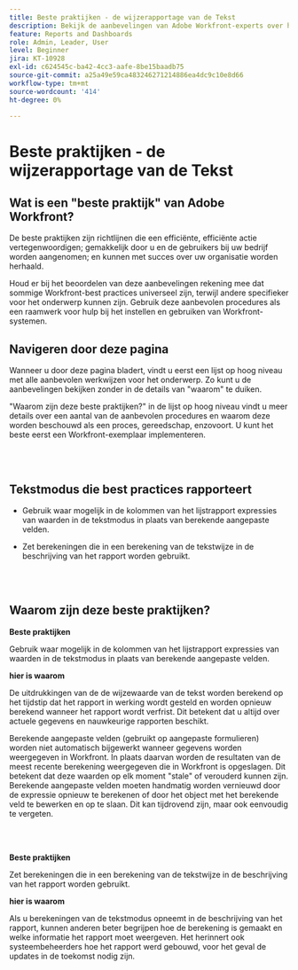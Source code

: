 ```yaml
---
title: Beste praktijken - de wijzerapportage van de Tekst
description: Bekijk de aanbevelingen van Adobe Workfront-experts over het instellen, beheren en gebruiken van Workfront-rapportage voor tekstmodus.
feature: Reports and Dashboards
role: Admin, Leader, User
level: Beginner
jira: KT-10928
exl-id: c624545c-ba42-4cc3-aafe-8be15baadb75
source-git-commit: a25a49e59ca483246271214886ea4dc9c10e8d66
workflow-type: tm+mt
source-wordcount: '414'
ht-degree: 0%

---
```


# Beste praktijken - de wijzerapportage van de Tekst

## Wat is een &quot;beste praktijk&quot; van Adobe Workfront?

De beste praktijken zijn richtlijnen die een efficiënte, efficiënte actie vertegenwoordigen; gemakkelijk door u en de gebruikers bij uw bedrijf worden aangenomen; en kunnen met succes over uw organisatie worden herhaald.

Houd er bij het beoordelen van deze aanbevelingen rekening mee dat sommige Workfront-best practices universeel zijn, terwijl andere specifieker voor het onderwerp kunnen zijn. Gebruik deze aanbevolen procedures als een raamwerk voor hulp bij het instellen en gebruiken van Workfront-systemen.

## Navigeren door deze pagina

Wanneer u door deze pagina bladert, vindt u eerst een lijst op hoog niveau met alle aanbevolen werkwijzen voor het onderwerp. Zo kunt u de aanbevelingen bekijken zonder in de details van &quot;waarom&quot; te duiken.

&quot;Waarom zijn deze beste praktijken?&quot; in de lijst op hoog niveau vindt u meer details over een aantal van de aanbevolen procedures en waarom deze worden beschouwd als een proces, gereedschap, enzovoort. U kunt het beste eerst een Workfront-exemplaar implementeren.

</br>
</br>

## Tekstmodus die best practices rapporteert

* Gebruik waar mogelijk in de kolommen van het lijstrapport expressies van waarden in de tekstmodus in plaats van berekende aangepaste velden.

* Zet berekeningen die in een berekening van de tekstwijze in de beschrijving van het rapport worden gebruikt.

</br>
</br>

## Waarom zijn deze beste praktijken?

**Beste praktijken**

Gebruik waar mogelijk in de kolommen van het lijstrapport expressies van waarden in de tekstmodus in plaats van berekende aangepaste velden.



**hier is waarom**

De uitdrukkingen van de de wijzewaarde van de tekst worden berekend op het tijdstip dat het rapport in werking wordt gesteld en worden opnieuw berekend wanneer het rapport wordt verfrist. Dit betekent dat u altijd over actuele gegevens en nauwkeurige rapporten beschikt.



Berekende aangepaste velden (gebruikt op aangepaste formulieren) worden niet automatisch bijgewerkt wanneer gegevens worden weergegeven in Workfront. In plaats daarvan worden de resultaten van de meest recente berekening weergegeven die in Workfront is opgeslagen. Dit betekent dat deze waarden op elk moment &quot;stale&quot; of verouderd kunnen zijn. Berekende aangepaste velden moeten handmatig worden vernieuwd door de expressie opnieuw te berekenen of door het object met het berekende veld te bewerken en op te slaan. Dit kan tijdrovend zijn, maar ook eenvoudig te vergeten.


</br>
</br>

**Beste praktijken**

Zet berekeningen die in een berekening van de tekstwijze in de beschrijving van het rapport worden gebruikt.



**hier is waarom**

Als u berekeningen van de tekstmodus opneemt in de beschrijving van het rapport, kunnen anderen beter begrijpen hoe de berekening is gemaakt en welke informatie het rapport moet weergeven. Het herinnert ook systeembeheerders hoe het rapport werd gebouwd, voor het geval de updates in de toekomst nodig zijn.
